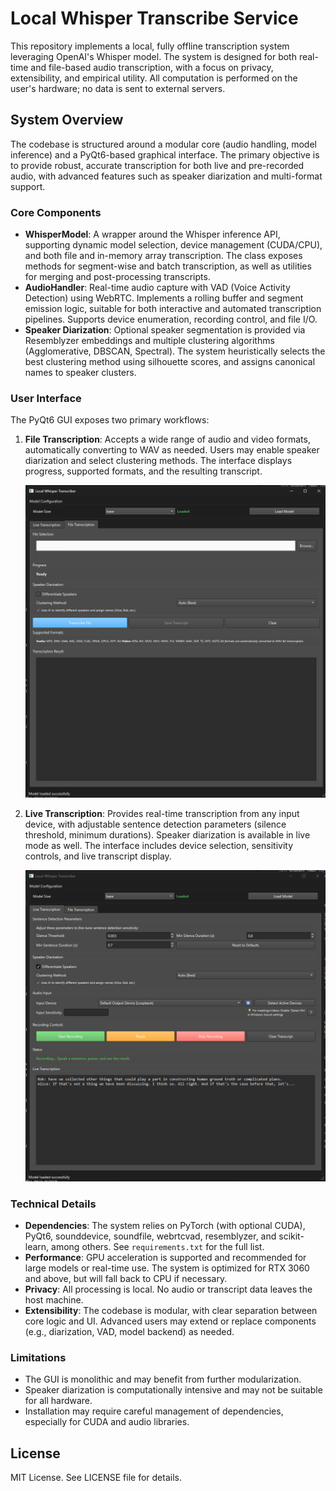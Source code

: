 # Local Whisper Transcribe Service

This repository implements a local, fully offline transcription system leveraging OpenAI's Whisper model. The system is designed for both real-time and file-based audio transcription, with a focus on privacy, extensibility, and empirical utility. All computation is performed on the user's hardware; no data is sent to external servers.

## System Overview

The codebase is structured around a modular core (audio handling, model inference) and a PyQt6-based graphical interface. The primary objective is to provide robust, accurate transcription for both live and pre-recorded audio, with advanced features such as speaker diarization and multi-format support.

### Core Components

- **WhisperModel**: A wrapper around the Whisper inference API, supporting dynamic model selection, device management (CUDA/CPU), and both file and in-memory array transcription. The class exposes methods for segment-wise and batch transcription, as well as utilities for merging and post-processing transcripts.
- **AudioHandler**: Real-time audio capture with VAD (Voice Activity Detection) using WebRTC. Implements a rolling buffer and segment emission logic, suitable for both interactive and automated transcription pipelines. Supports device enumeration, recording control, and file I/O.
- **Speaker Diarization**: Optional speaker segmentation is provided via Resemblyzer embeddings and multiple clustering algorithms (Agglomerative, DBSCAN, Spectral). The system heuristically selects the best clustering method using silhouette scores, and assigns canonical names to speaker clusters.

### User Interface

The PyQt6 GUI exposes two primary workflows:

1. **File Transcription**: Accepts a wide range of audio and video formats, automatically converting to WAV as needed. Users may enable speaker diarization and select clustering methods. The interface displays progress, supported formats, and the resulting transcript.

   ![File Transcription UI](ui_file_transcription.png)

2. **Live Transcription**: Provides real-time transcription from any input device, with adjustable sentence detection parameters (silence threshold, minimum durations). Speaker diarization is available in live mode as well. The interface includes device selection, sensitivity controls, and live transcript display.

   ![Live Transcription UI](ui_live_transcription.png)

### Technical Details

- **Dependencies**: The system relies on PyTorch (with optional CUDA), PyQt6, sounddevice, soundfile, webrtcvad, resemblyzer, and scikit-learn, among others. See `requirements.txt` for the full list.
- **Performance**: GPU acceleration is supported and recommended for large models or real-time use. The system is optimized for RTX 3060 and above, but will fall back to CPU if necessary.
- **Privacy**: All processing is local. No audio or transcript data leaves the host machine.
- **Extensibility**: The codebase is modular, with clear separation between core logic and UI. Advanced users may extend or replace components (e.g., diarization, VAD, model backend) as needed.

### Limitations

- The GUI is monolithic and may benefit from further modularization.
- Speaker diarization is computationally intensive and may not be suitable for all hardware.
- Installation may require careful management of dependencies, especially for CUDA and audio libraries.

## License

MIT License. See LICENSE file for details. 
